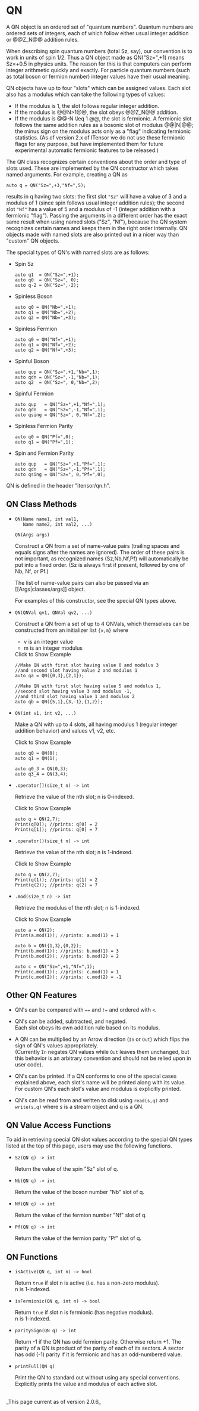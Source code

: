 # QN 

A QN object is an ordered set of "quantum numbers". Quantum numbers are ordered sets of integers,
each of which follow either usual integer addition or @@Z\_N@@ addition rules.

When describing spin quantum numbers (total Sz, say), our convention is to work in units of spin 1/2.
Thus a QN object made as QN("Sz=",+1) means Sz=+0.5 in physics units. The reason for this is that
computers can perform integer arithmetic quickly and exactly. For particle quantum numbers (such as 
total boson or fermion number) integer values have their usual meaning.

QN objects have up to four "slots" which can be assigned values. 
Each slot also has a modulus which can take the following types of values:
* If the modulus is 1, the slot follows regular integer addition. 
* If the modulus is @@N>1@@, the slot obeys @@Z\_N@@ addition. 
* If the modulus is @@-N \leq 1 @@, the slot is fermionic. 
  A fermionic slot follows the same addition rules as a bosonic slot of modulus @@|N|@@;
  the minus sign on the modulus acts only as a "flag" indicating fermionic statistics.
  (As of version 2.x of ITensor we do not use these fermionic flags for any purpose, but have implemented
   them for future experimental automatic fermionic features to be released.)

The QN class recognizes certain conventions about the order and type of slots used. These are implemented by
the QN constructor which takes named arguments. For example, creating a QN as

    auto q = QN("Sz=",+3,"Nf=",5);

results in q having two slots: the first slot `"Sz"` will have a value of 3 and a modulus of 1 (since spin follows
usual integer addition rules); the second slot `"Nf"` has a value of 5 and 
a modulus of -1 (integer addition with a fermionic "flag"). 
Passing the arguments in a different order has the exact same result when using named slots ("Sz", "Nf"),
because the QN system recognizes certain names and keeps them in the right order internally.
QN objects made with named slots are also printed out in a nicer way than "custom" QN objects.

The special types of QN's with named slots are as follows:

* Spin Sz

      auto q1  = QN("Sz=",+1);
      auto q0  = QN("Sz=", 0);
      auto q-2 = QN("Sz=",-2);

* Spinless Boson 

      auto q0 = QN("Nb=",+1);
      auto q1 = QN("Nb=",+2);
      auto q2 = QN("Nb=",+3);

* Spinless Fermion

      auto q0 = QN("Nf=",+1);
      auto q1 = QN("Nf=",+2);
      auto q2 = QN("Nf=",+3);

* Spinful Boson

      auto qup = QN("Sz=",+1,"Nb=",1);
      auto qdn = QN("Sz=",-1,"Nb=",1);
      auto q2  = QN("Sz=", 0,"Nb=",2);

* Spinful Fermion

      auto qup   = QN("Sz=",+1,"Nf=",1);
      auto qdn   = QN("Sz=",-1,"Nf=",1);
      auto qsing = QN("Sz=", 0,"Nf=",2);

* Spinless Fermion Parity

      auto q0 = QN("Pf=",0);
      auto q1 = QN("Pf=",1);


* Spin and Fermion Parity

      auto qup   = QN("Sz=",+1,"Pf=",1);
      auto qdn   = QN("Sz=",-1,"Pf=",1);
      auto qsing = QN("Sz=", 0,"Pf=",0);


QN is defined in the header "itensor/qn.h".

## QN Class Methods

* ```
  QN(Name name1, int val1, 
     Name name2, int val2, ...)
  ``` 

  `QN(Args args)`

  Construct a QN from a set of name-value pairs (trailing spaces and equals signs after the names are ignored). 
  The order of these pairs is not important, as 
  recognized names (Sz,Nb,Nf,Pf) will automatically be put into a fixed order. (Sz is always first 
  if present, followed by one of Nb, Nf, or Pf.)

  The list of name-value pairs can also be passed via an [[Args|classes/args]] object.

  For examples of this constructor, see the special QN types above.


* `QN(QNVal qv1, QNVal qv2, ...)`

  Construct a QN from a set of up to 4 QNVals, which themselves can be constructed from an initializer
  list `{v,m}` where

  * v is an integer value
  * m is an integer modulus

  <div class="example_clicker">Click to Show Example</div>

      //Make QN with first slot having value 0 and modulus 3
      //and second slot having value 2 and modulus 1
      auto qa = QN({0,3},{2,1});

      //Make QN with first slot having value 5 and modulus 1,
      //second slot having value 3 and modulus -1,
      //and third slot having value 1 and modulus 2
      auto qb = QN({5,1},{3,-1},{1,2});

* `QN(int v1, int v2, ...)`

  Make a QN with up to 4 slots, all having modulus 1 (regular integer addition behavior)
  and values v1, v2, etc.

  <div class="example_clicker">Click to Show Example</div>

      auto q0 = QN(0);
      auto q1 = QN(1);

      auto q0_3 = QN(0,3);
      auto q3_4 = QN(3,4);

* `.operator[](size_t n) -> int`

  Retrieve the value of the nth slot; n is 0-indexed.

  <div class="example_clicker">Click to Show Example</div>

      auto q = QN(2,7);
      Print(q[0]); //prints: q[0] = 2
      Print(q[1]); //prints: q[0] = 7

* `.operator()(size_t n) -> int`

  Retrieve the value of the nth slot; n is 1-indexed.

  <div class="example_clicker">Click to Show Example</div>

      auto q = QN(2,7);
      Print(q(1)); //prints: q(1) = 2
      Print(q(2)); //prints: q(2) = 7

* `.mod(size_t n) -> int`

  Retrieve the modulus of the nth slot; n is 1-indexed.

  <div class="example_clicker">Click to Show Example</div>

      auto a = QN(2);
      Print(a.mod(1)); //prints: a.mod(1) = 1

      auto b = QN({1,3},{0,2});
      Print(b.mod(1)); //prints: b.mod(1) = 3
      Print(b.mod(2)); //prints: b.mod(2) = 2

      auto c = QN("Sz=",+1,"Nf=",1);
      Print(c.mod(1)); //prints: c.mod(1) = 1
      Print(c.mod(2)); //prints: c.mod(2) = -1

## Other QN Features

* QN's can be compared with `==` and `!=` and ordered with `<`.

* QN's can be added, subtracted, and negated. <br/>
  Each slot obeys its own addition rule based on its modulus.

* A QN can be multiplied by an Arrow direction (`In` or `Out`) which
  flips the sign of QN's values appropriately. <br/>
  (Currently `In` 
  negates QN values while `Out` leaves them unchanged, but this behavior is
  an arbitrary convention and should not be relied upon in user code).

* QN's can be printed. If a QN conforms to one of the special cases explained 
  above, each slot's name will be printed along with its value. <br/> 
  For custom QN's each slot's value and modulus is explicitly printed.

* QN's can be read from and written to disk using `read(s,q)` and `write(s,q)`
  where s is a stream object and q is a QN.

## QN Value Access Functions

To aid in retrieving special QN slot values according to the special QN types
listed at the top of this page, users may use the following functions.

* `Sz(QN q) -> int`

   Return the value of the spin "Sz" slot of q.

* `Nb(QN q) -> int`

   Return the value of the boson number "Nb" slot of q.

* `Nf(QN q) -> int`

   Return the value of the fermion number "Nf" slot of q.

* `Pf(QN q) -> int`

   Return the value of the fermion parity "Pf" slot of q.

## QN Functions

* `isActive(QN q, int n) -> bool`

   Return `true` if slot n is active (i.e. has a non-zero modulus). <br/>
   n is 1-indexed.

* `isFermionic(QN q, int n) -> bool`

   Return `true` if slot n is fermionic (has negative modulus).<br/>
   n is 1-indexed.

* `paritySign(QN q) -> int`

   Return -1 if the QN has odd fermion parity. Otherwise
   return +1. The parity of a QN is product of the parity
   of each of its sectors. A sector has odd (-1) parity if 
   it is fermionic and has an odd-numbered value.<br/>

* `printFull(QN q)`

  Print the QN to standard out without using any special conventions.<br/>
  Explicitly prints the value and modulus of each active slot.


<br/>
_This page current as of version 2.0.6_
